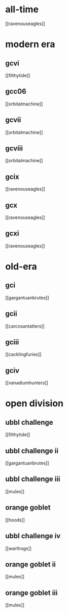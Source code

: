# all-time

[[ravenouseagles]]

# modern era

## gcvi

[[filthytide]]

## gcc06

[[orbitalmachine]]

## gcvii

[[orbitalmachine]]

## gcviii

[[orbitalmachine]]

## gcix

[[ravenouseagles]]

## gcx

[[ravenouseagles]]

## gcxi

[[ravenouseagles]]

# old-era

## gci

[[gargantuanbrutes]]

## gcii

[[carcosantatters]]

## gciii

[[cacklingfuries]]

## gciv

[[vanadiumhunters]]

# open division

## ubbl challenge

[[filthytide]]

## ubbl challenge ii

[[gargantuanbrutes]]

## ubbl challenge iii

[[mules]]

## orange goblet

[[hoods]]

## ubbl challenge iv

[[warthogs]]

## orange goblet ii

[[mules]]

## orange goblet iii

[[mules]]